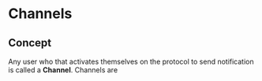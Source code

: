 # Channels

## Concept

Any user who that activates themselves on the protocol to send notification is called a **Channel**. Channels are 

